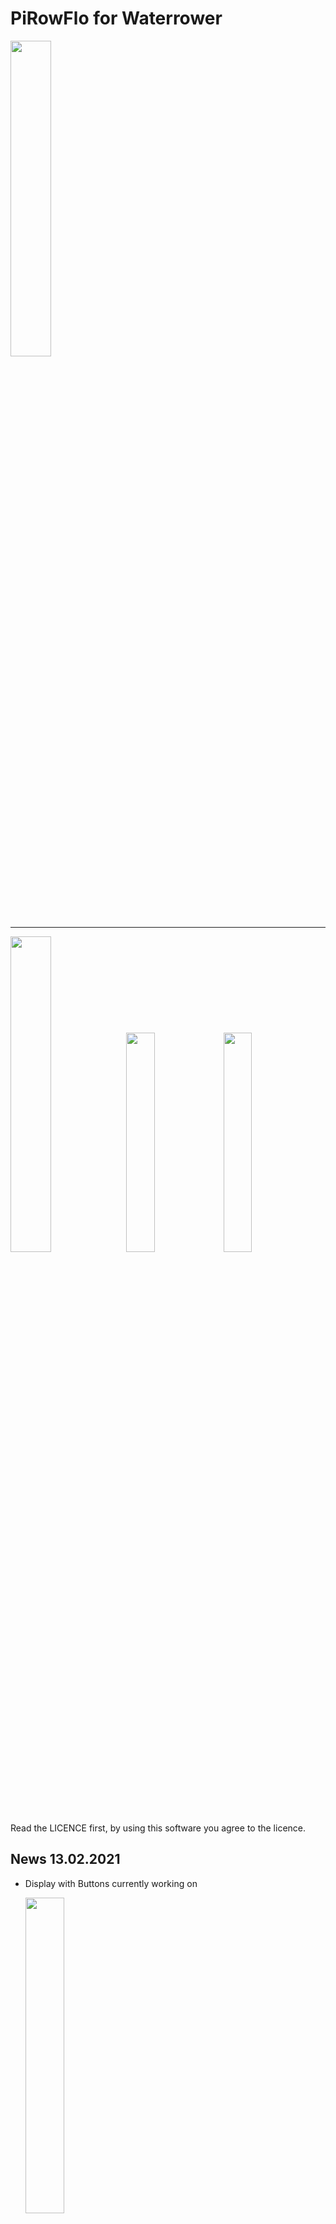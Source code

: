 # PiRowFlo for Waterrower

<img src="docs/logo/PIROWFLO2.png" width=36% height=36%>

---- 

<img src="docs/Hardware/IMG_20210104_155432.jpg" width=36% height=36%> <img src="docs/Hardware/Selection_015.png" width=30% height=30%> <img src="docs/Hardware/SmartRow.png" width=30% height=30%>

Read the LICENCE first, by using this software you agree to the licence. 

## News 13.02.2021 

- Display with Buttons currently working on 
  
  <img src="docs/Screen/Screen-test2.jpg" width=36% height=36%>

- Cases for the project are currently worked on 


## Supported Apps S4 Monitor (14.01.2021)

|        | Kinomap (BLE) | Cityrowgo (BLE)      | waterrower connect (BLE)   | Coxswain (BLE) 7.9 or higher | 
|:------:|:------:       |:------------:      |:-----:                     |:-------:                     |
|Android | test pending  | :heavy_check_mark: | devs need to update app                  | :heavy_check_mark:           | 
|iOS     | test pending  | :heavy_check_mark: | :heavy_check_mark:         |  -                           |

## Supported Apps SmartRow (23.01.2021)

|        | Kinomap (BLE) | Cityrowgo (BLE)      | waterrower connect (BLE)   | Coxswain (BLE) 7.9 or higher | 
|:------:|:------:       |:------------:      |:-----:                     |:-------:                     |
|Android | test pending  | test pending | devs need to update app                   | :heavy_check_mark:           | 
|iOS     | test pending  | :heavy_check_mark:   | :heavy_check_mark:         |  -                           |


## Supported Watches (14.01.2021)

|   Watch model     |  Navtive rowing App  | ErgIQ|
|:------:|:------: |:------: |
| Fenix 6 | :heavy_check_mark:  | currently not|


## Project Overview

This python script replaces the Waterrower com module. A Raspberry Pi is connected via usb with the Waterrower. The rowing
data are processed by the python script which is then send via bluetooth Low Energy Fitness equipment profile to the connected App. E.g Android
app Coxswain, Kinomap or Cityrow. 

- [x] Status = Done

Additionally, it is planned to have the processed data to be sent also via Ant+. This is an idea for Garmin watches especially 
the Fenix 6 series as the native rowing app can use thoes Data. The Ant+ profile used here is the Fitness Machine. 

- [x] Status = Done

Planned to integrate the Smartrow as input interface 

- [x] Status = Done

even more, the script will be control via a build in webserver that can control the script to Start/stop 
and Restart it.

- [x] Status = Done  ==> Thank you flynch

Last idea would be to track and export the workout to a FIT file which is then used for Garmin-connect or Strava. 

- [ ] Status = Pending

Open for new ideas !

## Features

- Read Serial Waterrower Data to the Pi
- Read SmartRow data to the Pi via bluetooth (for pi 3,4 and Zero W internal bluetooth + USB Bluetooth dongle needed - 
  for pi 1,2,3 without internal bluetooth 2 USB bluetooth dongle from different brands are needed)
- Send Waterrower Data from the Pi over Bluetooth (Build-in or USB-dongle) 
- Send Waterrower Data from the Pi over Ant+ via Ant+ dongle 

## Parts of the code based on following Repos:

- [Link to repo](https://github.com/bfritscher/waterrower) base code used to get the Waterrower Data over USB Interface 
- [Link to repo](https://github.com/PunchThrough/espresso-ble) base code for the BLE GATT server and Advertiser example which
is self based on the Bluez Gatt server example
- [Link to repo](https://github.com/WouterJD/FortiusANT) base code for the Ant+ part used for this project

Those Repos with some of their code are used as  base code 
which then have been rewritten to meet the requirements of this project. 

## Motivation

I wanted to have the ability to use the Android App Coxswain and also my Garmin smartwatch. Therefore, I though
why not connect the Waterrower via USB to a Raspberry pi and let the Raspberry pi being a BLE and Ant+ transmitter. 
And wouldn't be even better if it could be control for the Webbrowser. And Last but not least, have at the 
end of the training a FIT file for Garmin connect or Strava.

With a high demand from people having the Smartrow, I thought why not trying to integrate it as input interface 
for this project. So it would be either S4 Monitor or Smartrow 

## Target of the project 

<img src="docs/Project-overview.png" width=100% height=100%>

## Requirements

### Hardware 

Bill of Material(BOM)

<img src="docs/Hardware/IMG_20210104_155452.jpg" width=50% height=50%>

| **Item for Raspberry pi 1,2,3**| 
|------|
| Raspberry Pi || 
| Micro SD card || 
| Mini USB to USB typ A ||  
| Bluetooth USB dongle (not 5.0) (LogiLink BT0015) || 
| Micro USB to Typ A || 
| 5V USB power supply 2A ||
| **for Ant+ addition** || 
| Ant+ dongle (avoid Cyclone) ||
| **for Smartrow** || 
| Bluetooth USB dongle (not 5.0) (LogiLink BT0015) || 
| Bluetooth USB dongle (not 5.0) (Mandatory to be different brand)

| **Item for Raspberry pi 3,4**| 
|------|
| Raspberry Pi || 
| Micro SD card || 
| Mini USB to USB typ A ||
| 5V USB power supply 2A ||
| **for Ant+ addition** || 
| Ant+ dongle (avoid Cyclone) ||
| **for Smartrow** || 
| Bluetooth USB dongle (not 5.0) (LogiLink BT0015) || 
| ~~Bluetooth USB dongle (not 5.0) (Mandatory to be different brand)~~



<img src="docs/Hardware/IMG_20210104_155756.jpg" width=50% height=50%>

| **Item for Raspberry pi Zero W** | 
|------|
| Raspberry Pi Zero W || 
| Micro SD card || 
| Mini USB to Micro USB || 
| 5V USB power supply 2A ||
| **for Ant+ addition**  || 
| Ant+ dongle (avoid Cyclone) ||
| Micro USB to USB Hub || 
| **for Smartrow** || 
| Bluetooth USB dongle (not 5.0) (LogiLink BT0015) || 
| ~~Bluetooth USB dongle (not 5.0) (Mandatory to be different brand)~~


<img src="docs/Hardware/IMG_20210104_155825.jpg" width=50% height=50%>



I would recommend buying the Raspberry pi in a kit where most of the parts are included 

### Software 

### Installation
On a fresh installed Raspbian, git must be installed first 

    sudo apt-get install git

Clone the repo from Github: 

    git clone https://github.com/inonoob/pirowflo.git 
    
go into the folder: 

    cd pirowflo 

make install.sh executable: 

    sudo chmod +x install.sh

execute install.sh in order to setup everything: (This can take 5 - 10 min to set all up). If during the first installation
you hadn't have your Ant+ dongle. Just re-run the script and it will install the missing Ant+ and udev profiles.

    sudo ./install.sh 

Once installation and reboot complete, go into the WaterrowerAntBle/src folder

    cd /home/pi/pirowflo/src

### Getting Started

If the script waterrowerthreads is started with -h or --help it shows the available option for the program 


    python3 waterrowerthreads.py -h
    
    usage: waterrowerthreads.py [-h] [-i {s4,sr}] [-b] [-a]

    Python script to broadcast waterrower data over BLE and ANT

      PiRowFlo for Waterrower
                                                                 +-+
                                               XX+-----------------+
                  +-------+                 XXXX    |----|       | |
                   +-----+                XXX +----------------+ | |
                   |     |             XXX    |XXXXXXXXXXXXXXXX| | |
    +--------------X-----X----------+XXX+------------------------+-+
    |                                                              |
    +--------------------------------------------------------------+

    To begin choose an interface from where the data will be taken from either the 
    S4 Monitor connected via USB or the smartrow pulley via bluetooth low energy
    
    Then select which broadcast methode will be used. Bluetooth low energy or Ant+ or both.
    
    e.g. use the S4 connected via USB and broadcast data over bluetooth and Ant+
    
    python3 waterrowerthreads.py -i s4 -b -a
    
    optional arguments:
      -h, --help            show this help message and exit
      -i {s4,sr}, --interface {s4,sr}
                            choose  Waterrower interface S4 monitor: s4 or Smartrow: sr
      -b, --blue            Broadcast Waterrower data over bluetooth low energy
      -a, --antfe           Broadcast Waterrower data over Ant+




For example if the Waterrower should send data over Bluetooth and ANT 

    python3 waterrowerthreads.py -i s4 -b -a 

## FAQ 

---

I got the error: 

    serial open error waiting

if that is the case, check if your $USER belongs to the group "dialout"

    pi@raspberrypi:/dev $ groups
    pi adm dialout cdrom sudo audio video plugdev games users input netdev gpio i2c spi

if you don't see the "dialout", then your $USER needs to be add to this group 

    sudo usermod -a -G dialout $USER 

Then you need to log out or reboot that it takes effect. 

---

I can't connect with the app Coxswain: 

It is only working with Coxswain version higher 7.9. as the low version haven't the improved connectivity code for 
bluetooth. 

--- 

If you see this kind of error in the console you

    2021-01-16 19:59:14,341 - fakesmartrowble - CRITICAL - Failed to register advertisement: org.bluez.Error.Failed: Failed to register advertisement
    Exception in thread Thread-2:
    Traceback (most recent call last):
      File "/usr/lib/python3.7/threading.py", line 917, in _bootstrap_inner
        self.run()
      File "/usr/lib/python3.7/threading.py", line 865, in run
        self._target(*self._args, **self._kwargs)
      File "fakesmartrowthreads.py", line 51, in FakeSmartRowBLE
        FakeSmartRowBLE()
    TypeError: 'NoneType' object is not callable

That means what a client is still connect with the Raspberry pi and must be disconnect first before restarting the 
service. So check on your smartphone or tablet is a connection is still active. The simplest thing to fix is to close
the app and then try again. 

--- 

If you can connect to the PI with your third party app and don't get any data also don't get any data to your watch via ant+ then there is 
a high chance that the connection between S4 Monitor and the Rasbperry pi is not working correctly. 

- Check if you have heard the reset "BEEP" from the S4 Monitor. If not that means that the connection is not correct
  try to unplug and replug it in. 
- Check the usb cable first. Try a different one. Cheap one tend to break as you need to plug and unplug it. 

